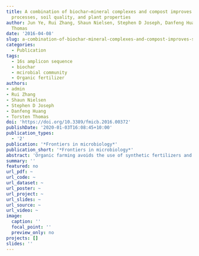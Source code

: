 ```yaml
---
title: A combination of biochar–mineral complexes and compost improves soil bacterial
  processes, soil quality, and plant properties
author: Jun Ye, Rui Zhang, Shaun Nielsen, Stephen D Joseph, Danfeng Huang, Torsten
  Thomas
date: '2016-04-08'
slug: a-combination-of-biochar-mineral-complexes-and-compost-improves-soil-bacterial-processes-soil-quality-and-plant-properties
categories:
  - Publication
tags:
  - 16s amplicon sequence
  - biochar
  - mcirobial community
  - Organic fertilizer
authors:
- admin
- Rui Zhang
- Shaun Nielsen
- Stephen D Joseph
- Danfeng Huang
- Torsten Thomas
doi: 'https://doi.org/10.3389/fmicb.2016.00372'
publishDate: '2020-01-03T16:08:45+10:00'
publication_types:
  - '2'
publication: '*Frontiers in microbiology*'
publication_short: '*Frontiers in microbiology*'
abstract: 'Organic farming avoids the use of synthetic fertilizers and promises food production with minimal environmental impact, however this farming practice does not often result in the same productivity as conventional farming. In recent years, biochar has received increasing attention as an agricultural amendment and by coating it with minerals to form biochar-mineral complex (BMC) carbon retention and nutrient availability can be improved. However, little is known about the potential of BMC in improving organic farming. We therefore investigated here how soil, bacterial and plant properties respond to a combined treatment of BMC and an organic fertilizer, i.e. a compost based on poultry manure. In a pakchoi pot trial, BMC and compost showed synergistic effects on soil properties, and specifically by increasing nitrate content. Soil nitrate has been previously observed to increase leaf size and we correspondingly saw an increase in the surface area of pakchoi leaves under the combined treatment of BMC and chicken manure. The increase in soil nitrate was also correlated with an enrichment of bacterial nitrifiers due to BMC. Additionally, we observed that the bacteria present in the compost treatment had a high turnover, which likely facilitated organic matter degradation and a reduction of potential pathogens derived from the manure. Overall our results demonstrate that a combination of BMC and compost can stimulate microbial process in organic farming that result in better vegetable production and improved soil properties for sustainable farming.'
summary: ''
featured: no
url_pdf: ~
url_code: ~
url_dataset: ~
url_poster: ~
url_project: ~
url_slides: ~
url_source: ~
url_video: ~
image:
  caption: ''
  focal_point: ''
  preview_only: no
projects: []
slides: ''
---
```

